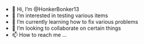 - 👋 Hi, I’m @HonkerBonker13
- 👀 I’m interested in testing various items
- 🌱 I’m currently learning how to fix various problems
- 💞️ I’m looking to collaborate on certain things
- 📫 How to reach me ...

<!---
HonkerBonker13/HonkerBonker13 is a ✨ special ✨ repository because its `README.md` (this file) appears on your GitHub profile.
You can click the Preview link to take a look at your changes.
--->

